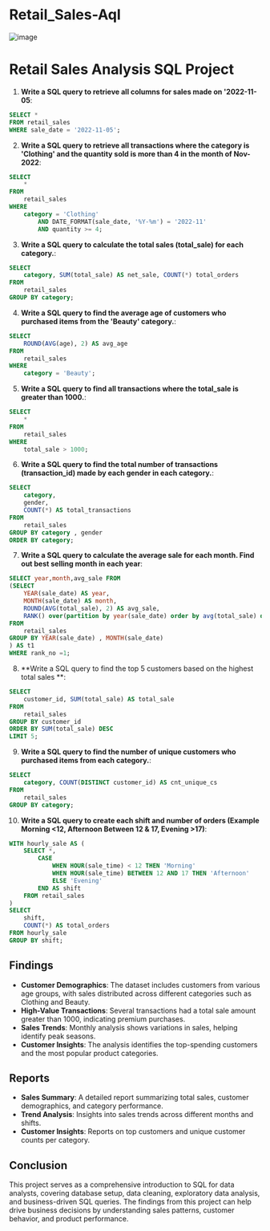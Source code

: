 # Retail_Sales-Aql

![image](https://github.com/user-attachments/assets/fed8efcf-c1c9-40c8-991e-47b14302b820)

# Retail Sales Analysis SQL Project


1. **Write a SQL query to retrieve all columns for sales made on '2022-11-05**:
```sql
SELECT *
FROM retail_sales
WHERE sale_date = '2022-11-05';
```

2. **Write a SQL query to retrieve all transactions where the category is 'Clothing' and the quantity sold is more than 4 in the month of Nov-2022**:
```sql
SELECT 
    *
FROM
    retail_sales
WHERE
    category = 'Clothing'
        AND DATE_FORMAT(sale_date, '%Y-%m') = '2022-11'
        AND quantity >= 4;
```

3. **Write a SQL query to calculate the total sales (total_sale) for each category.**:
```sql
SELECT 
    category, SUM(total_sale) AS net_sale, COUNT(*) total_orders
FROM
    retail_sales
GROUP BY category;
```

4. **Write a SQL query to find the average age of customers who purchased items from the 'Beauty' category.**:
```sql
SELECT 
    ROUND(AVG(age), 2) AS avg_age
FROM
    retail_sales
WHERE
    category = 'Beauty';
```

5. **Write a SQL query to find all transactions where the total_sale is greater than 1000.**:
```sql
SELECT 
    *
FROM
    retail_sales
WHERE
    total_sale > 1000;
```

6. **Write a SQL query to find the total number of transactions (transaction_id) made by each gender in each category.**:
```sql
SELECT 
    category,
    gender,
    COUNT(*) AS total_transactions
FROM
    retail_sales
GROUP BY category , gender
ORDER BY category;
```

7. **Write a SQL query to calculate the average sale for each month. Find out best selling month in each year**:
```sql
SELECT year,month,avg_sale FROM 
(SELECT 
    YEAR(sale_date) AS year,
    MONTH(sale_date) AS month,
    ROUND(AVG(total_sale), 2) AS avg_sale,
	RANK() over(partition by year(sale_date) order by avg(total_sale) desc) as rank_no
FROM
    retail_sales
GROUP BY YEAR(sale_date) , MONTH(sale_date)
) AS t1
WHERE rank_no =1;
```

8. **Write a SQL query to find the top 5 customers based on the highest total sales **:
```sql
SELECT 
    customer_id, SUM(total_sale) AS total_sale
FROM
    retail_sales
GROUP BY customer_id
ORDER BY SUM(total_sale) DESC
LIMIT 5;
```

9. **Write a SQL query to find the number of unique customers who purchased items from each category.**:
```sql
SELECT 
    category, COUNT(DISTINCT customer_id) AS cnt_unique_cs
FROM
    retail_sales
GROUP BY category;
```

10. **Write a SQL query to create each shift and number of orders (Example Morning <12, Afternoon Between 12 & 17, Evening >17)**:
```sql
WITH hourly_sale AS (
    SELECT *,
        CASE
            WHEN HOUR(sale_time) < 12 THEN 'Morning'
            WHEN HOUR(sale_time) BETWEEN 12 AND 17 THEN 'Afternoon'
            ELSE 'Evening'
        END AS shift
    FROM retail_sales
)
SELECT 
    shift,
    COUNT(*) AS total_orders
FROM hourly_sale
GROUP BY shift;
```

## Findings

- **Customer Demographics**: The dataset includes customers from various age groups, with sales distributed across different categories such as Clothing and Beauty.
- **High-Value Transactions**: Several transactions had a total sale amount greater than 1000, indicating premium purchases.
- **Sales Trends**: Monthly analysis shows variations in sales, helping identify peak seasons.
- **Customer Insights**: The analysis identifies the top-spending customers and the most popular product categories.

## Reports

- **Sales Summary**: A detailed report summarizing total sales, customer demographics, and category performance.
- **Trend Analysis**: Insights into sales trends across different months and shifts.
- **Customer Insights**: Reports on top customers and unique customer counts per category.

## Conclusion

This project serves as a comprehensive introduction to SQL for data analysts, covering database setup, data cleaning, exploratory data analysis, and business-driven SQL queries. The findings from this project can help drive business decisions by understanding sales patterns, customer behavior, and product performance.


